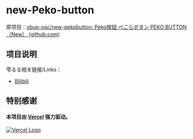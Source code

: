 # new-Peko-button

原项目：[vbup-osc/new-pekobutton: Peko按钮 ぺこらボタン PEKO BUTTON （New） (github.com)](https://github.com/vbup-osc/new-pekobutton)



## 项目说明

雫るる相关链接/Links：

* [Bilibili](#)

## 特别感谢
#### 本项目由 [Vercel](https://www.vercel.com/?utm_source=vbuposc&utm_campaign=oss) 强力驱动。

[![Vercel Logo](https://cdn.jsdelivr.net/gh/paizi/vue-test/vercel.svg)](https://www.vercel.com/?utm_source=vbuposc&utm_campaign=oss)
